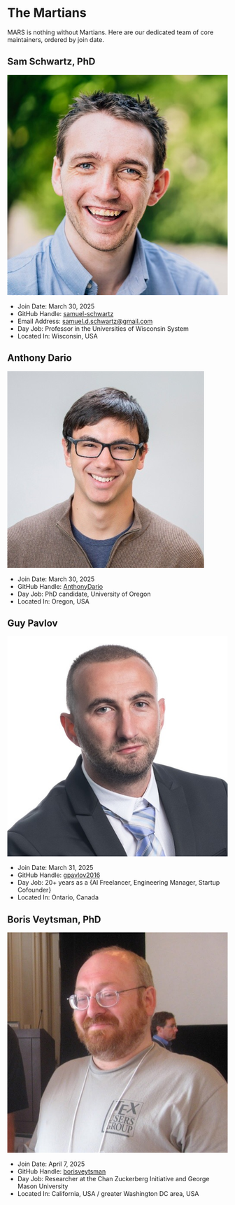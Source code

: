 # The Martians

MARS is nothing without Martians. Here are our dedicated team of core maintainers, ordered by join date.

## Sam Schwartz, PhD

![Sam Schwartz](sam.jpg)

* Join Date: March 30, 2025
* GitHub Handle: [samuel-schwartz](https://github.com/samuel-schwartz)
* Email Address: samuel.d.schwartz@gmail.com
* Day Job: Professor in the Universities of Wisconsin System
* Located In: Wisconsin, USA

## Anthony Dario

![Anthony Dario](anthony.jpg)

* Join Date: March 30, 2025
* GitHub Handle: [AnthonyDario](https://github.com/AnthonyDario)
* Day Job: PhD candidate, University of Oregon
* Located In: Oregon, USA

## Guy Pavlov

![Guy Pavlov](guy.jpg)

* Join Date: March 31, 2025
* GitHub Handle: [gpavlov2016](https://github.com/gpavlov2016)
* Day Job: 20+ years as a {AI Freelancer, Engineering Manager, Startup Cofounder}
* Located In: Ontario, Canada

## Boris Veytsman, PhD

![Boris Veytsman](boris.jpg)

* Join Date: April 7, 2025
* GitHub Handle: [borisveytsman](https://github.com/borisveytsman)
* Day Job: Researcher at the Chan Zuckerberg Initiative and George Mason University
* Located In: California, USA / greater Washington DC area, USA
